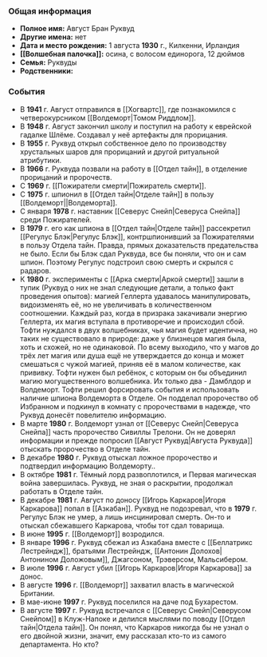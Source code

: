 ### Общая информация
- **Полное имя:** Август Бран Руквуд
- **Другие имена:** нет
- **Дата и место рождения:** 1 августа **1930** г., Килкенни, Ирландия
- **[[Волшебная палочка]]:** осина, с волосом единорога, 12 дюймов
- **Семья:** Руквуды
- **Родственники:**

### События
- В **1941** г. Август отправился в [[Хогвартс]], где познакомился с четверокурсником [[Волдеморт|Томом Риддлом]].
- В **1948** г. Август закончил школу и поступил на работу к еврейской гадалке Шлёме. Создавал у неё артефакты для прорицания.
- В **1955** г. Руквуд открыл собственное дело по производству хрустальных шаров для прорицаний и другой ритуальной атрибутики.
- В **1966** г. Руквуда позвали на работу в [[Отдел тайн]], в отделение прорицаний и пророчеств.
- С **1969** г. [[Пожиратели смерти|Пожиратель смерти]].
- С **1975** г. шпионил в [[Отдел тайн|Отделе тайн]] в пользу [[Волдеморт||Волдеморта]].
- С января **1978** г. наставник [[Северус Снейп|Северуса Снейпа]] среди Пожирателей.
- В **1979** г. его как шпиона в [[Отдел тайн|Отделе тайн]] рассекретил [[Регулус Блэк|Регулус Блэк]], контршпионивший за Пожирателями в пользу Отдела тайн. Правда, прямых доказательств предательства не было. Если бы Блэк сдал Руквуда, все бы поняли, что он и сам шпион. Поэтому Регулус подстроил свою смерть и скрылся с радаров.
- К **1980** г. эксперименты с [[Арка смерти|Аркой смерти]] зашли в тупик (Руквуд о них не знал следующие детали, а только факт проведения опытов): магией Геллерта удавалось манипулировать, видоизменять её, но не увеличивать в количественном соотношении. Каждый раз, когда в призрака закачивали энергию Геллерта, их магия вступала в противоречие и происходил сбой. Тофти нуждался в двух волшебниках, чья магия будет идентична, но таких не существовало в природе: даже у близнецов магия была, хоть и схожей, но не одинаковой. По всему выходило, что у магов до трёх лет магия или душа ещё не утверждается до конца и может смешаться с чужой магией, приняв её в малом количестве, как прививку. Тофти нужен был ребёнок, с которым он бы объединил магию могущественного волшебника. Их только два - Дамблдор и Волдеморт. Тофти решил форсировать события и использовать наличие шпиона Волдеморта в Отделе. Он подделал пророчество об Избранном и подкинул в комнату с пророчествами в надежде, что Руквуд донесёт повелителю информацию.
- В марте **1980** г. Волдеморт узнал от [[Северус Снейп|Северуса Снейпа]] часть пророчество Сивиллы Трелони. Он не доверял информации и прежде попросил [[Август Руквуд|Августа Руквуда]] отыскать пророчество в Отделе тайн.
- В декабре **1980** г. Руквуд отыскал ложное пророчество и подтвердил информацию Волдеморту..
- В октябре **1981** г. Тёмный лорд развоплотился, и Первая магическая война завершилась. Руквуд, не зная о раскрытии, продолжал работать в Отделе тайн.
- В декабре **1981** г. Август по доносу [[Игорь Каркаров|Игоря Каркарова]] попал в [[Азкабан]]. Руквуд не подозревал, что в **1979** г. Регулус Блэк не умер, а лишь инсцинировал смерть. Он-то и отыскал сбежавшего Каркарова, чтобы тот сдал товарища.
- В июне **1995** г. [[Волдеморт]] возродился.
- В январе **1996** г. Руквуд сбежал из Азкабана вместе с [[Беллатрикс Лестрейндж]], братьями Лестрейндж, [[Антонин Долохов|Антонином Доложовым]], Джагсоном, Трэверсом, Мальсибером.
- В июле **1996** г. Август убил [[Игорь Каркаров|Игоря Каркарова]] за донос.
- В августе **1996** г. [[Волдеморт]] захватил власть в магической Британии.
- В мае-июне **1997** г. Руквуд поселился на даче под Бухарестом.
- В августе **1997** г. Руквуд встречался с [[Северус Снейп|Северусом Снейпом]] в Клуж-Напоке и делился мыслями по поводу [[Отдел тайн|Отдела тайн]]. Он понял, что Каркаров никогда бы не узнал о его двойной жизни, значит, ему рассказал кто-то из самого департамента. Но кто?
